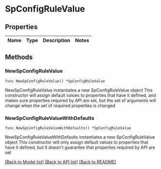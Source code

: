 # SpConfigRuleValue

## Properties

Name | Type | Description | Notes
------------ | ------------- | ------------- | -------------

## Methods

### NewSpConfigRuleValue

`func NewSpConfigRuleValue() *SpConfigRuleValue`

NewSpConfigRuleValue instantiates a new SpConfigRuleValue object
This constructor will assign default values to properties that have it defined,
and makes sure properties required by API are set, but the set of arguments
will change when the set of required properties is changed

### NewSpConfigRuleValueWithDefaults

`func NewSpConfigRuleValueWithDefaults() *SpConfigRuleValue`

NewSpConfigRuleValueWithDefaults instantiates a new SpConfigRuleValue object
This constructor will only assign default values to properties that have it defined,
but it doesn't guarantee that properties required by API are set


[[Back to Model list]](../README.md#documentation-for-models) [[Back to API list]](../README.md#documentation-for-api-endpoints) [[Back to README]](../README.md)


